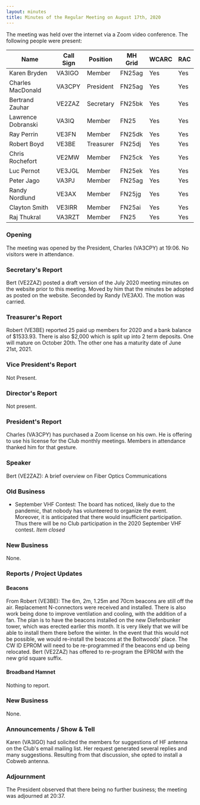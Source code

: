```yaml
---
layout: minutes
title: Minutes of the Regular Meeting on August 17th, 2020
---
```

The meeting was held over the internet via a Zoom video conference.
The following people were present:

| Name                   | Call Sign  | Position         | MH Grid | WCARC | RAC |
|------------------------|------------|------------------|---------|-------|-----|
| Karen Bryden           | VA3IGO     | Member           | FN25ag  | Yes   | Yes |
| Charles MacDonald      | VA3CPY     | President        | FN25ag  | Yes   | Yes |
| Bertrand Zauhar        | VE2ZAZ     | Secretary        | FN25bk  | Yes   | Yes |
| Lawrence Dobranski     | VA3IQ      | Member           | FN25    | Yes   | Yes |
| Ray Perrin             | VE3FN      | Member           | FN25dk  | Yes   | Yes |
| Robert Boyd            | VE3BE      | Treasurer        | FN25dj  | Yes   | Yes |
| Chris Rochefort        | VE2MW      | Member           | FN25ck  | Yes   | Yes |
| Luc Pernot             | VE3JGL     | Member           | FN25ek  | Yes   | Yes |
| Peter Jago             | VA3PJ      | Member           | FN25ag  | Yes   | Yes |
| Randy Nordlund         | VE3AX      | Member           | FN25jg  | Yes   | Yes |
| Clayton Smith          | VE3IRR     | Member           | FN25ai  | Yes   | Yes |
| Raj Thukral            | VA3RZT     | Member           | FN25    | Yes   | Yes |

### Opening
The meeting was opened by the President, Charles (VA3CPY) at 19:06.
No visitors were in attendance.

### Secretary's Report
Bert (VE2ZAZ) posted a draft version of the July 2020 meeting minutes on the website prior to this meeting. Moved by him that the minutes be adopted as posted on the website. Seconded by Randy (VE3AX). The motion was carried.

### Treasurer's Report
Robert (VE3BE) reported 25 paid up members for 2020 and a bank balance of $1533.93. There is also $2,000 which is split up into 2 term deposits. One will mature on October 20th. The other one has a maturity date of June 21st, 2021.

### Vice President's Report
Not Present.

### Director's Report
Not present.

### President's Report
Charles (VA3CPY) has purchased a Zoom license on his own. He is offering to use his license for the Club monthly meetings. Members in attendance thanked him for that gesture.

### Speaker
Bert (VE2ZAZ): A brief overview on Fiber Optics Communications

### Old Business
- September VHF Contest: The board has noticed, likely due to the pandemic, that nobody has volunteered to organize the event. Moreover, it is anticipated that there would insufficient participation. Thus there will be no Club participation in the 2020 September VHF contest. *Item closed*

### New Business
None.

### Reports / Project Updates

#### Beacons
From Robert (VE3BE): The 6m, 2m, 1.25m and 70cm beacons are still off the air. Replacement N-connectors were received and installed. There is also work being done to improve ventilation and cooling, with the addition of a fan. The plan is to have the beacons installed on the new Diefenbunker tower, which was erected earlier this month. It is very likely that we will be able to install them there before the winter. In the event that this would not be possible, we would re-install the beacons at the Boltwoods' place. The CW ID EPROM will need to be re-programmed if the beacons end up being relocated. Bert (VE2ZAZ) has offered to re-program the EPROM with the new grid square suffix.

#### Broadband Hamnet
Nothing to report.

### New Business
None.

### Announcements / Show & Tell
Karen (VA3IGO) had solicited the members for suggestions of HF antenna on the Club's email mailing list. Her request generated several replies and many suggestions. Resulting from that discussion, she opted to install a Cobweb antenna.

### Adjournment
The President observed that there being no further business; the meeting was adjourned at 20:37.
